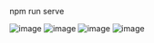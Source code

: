 npm run serve

![image](https://user-images.githubusercontent.com/46299529/183266804-de5d834a-1b2c-456c-8529-a1d1d2520e82.png)
![image](https://user-images.githubusercontent.com/46299529/183266811-73d85ba1-b8c9-4e28-a37d-2528dda50693.png)
![image](https://user-images.githubusercontent.com/46299529/183266815-ac9c1fad-2f62-45ff-b75f-b0ab1a83e024.png)
![image](https://user-images.githubusercontent.com/46299529/183266823-efe35def-edba-4135-8839-7b227096534a.png)

